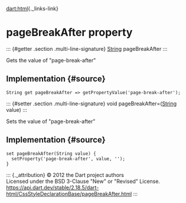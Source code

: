 [dart:html](../../dart-html/dart-html-library){._links-link}

pageBreakAfter property
=======================

::: {#getter .section .multi-line-signature}
[String](../../dart-core/string-class) pageBreakAfter
:::

Gets the value of \"page-break-after\"

Implementation {#source}
--------------

``` {.language-dart data-language="dart"}
String get pageBreakAfter => getPropertyValue('page-break-after');
```

::: {#setter .section .multi-line-signature}
void pageBreakAfter=([String](../../dart-core/string-class) value)
:::

Sets the value of \"page-break-after\"

Implementation {#source}
--------------

``` {.language-dart data-language="dart"}
set pageBreakAfter(String value) {
  setProperty('page-break-after', value, '');
}
```

::: {._attribution}
© 2012 the Dart project authors\
Licensed under the BSD 3-Clause \"New\" or \"Revised\" License.\
<https://api.dart.dev/stable/2.18.5/dart-html/CssStyleDeclarationBase/pageBreakAfter.html>
:::
